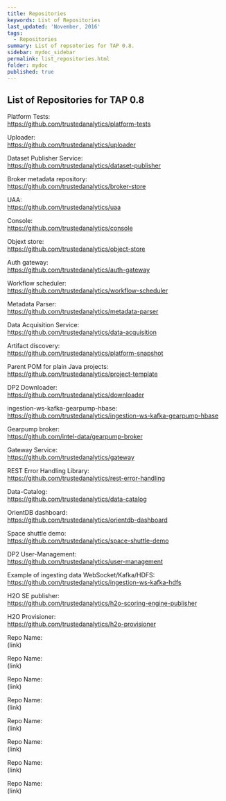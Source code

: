 ```yaml
---
title: Repositories
keywords: List of Repositories
last_updated: 'November, 2016'
tags:
  - Repositories
summary: List of repsotories for TAP 0.8. 
sidebar: mydoc_sidebar
permalink: list_repositories.html
folder: mydoc
published: true
---
```


## List of Repositories for TAP 0.8

Platform Tests:  
https://github.com/trustedanalytics/platform-tests 

Uploader:  
https://github.com/trustedanalytics/uploader 

Dataset Publisher Service:  
https://github.com/trustedanalytics/dataset-publisher 

Broker metadata repository:  
https://github.com/trustedanalytics/broker-store 

UAA:  
https://github.com/trustedanalytics/uaa 

Console:  
https://github.com/trustedanalytics/console 

Objext store:  
https://github.com/trustedanalytics/object-store 

Auth gateway:  
https://github.com/trustedanalytics/auth-gateway 

Workflow scheduler:  
https://github.com/trustedanalytics/workflow-scheduler 

Metadata Parser:  
https://github.com/trustedanalytics/metadata-parser 

Data Acquisition Service:  
https://github.com/trustedanalytics/data-acquisition 

Artifact discovery:  
https://github.com/trustedanalytics/platform-snapshot 

Parent POM for plain Java projects:  
https://github.com/trustedanalytics/project-template 

DP2 Downloader:  
https://github.com/trustedanalytics/downloader 

ingestion-ws-kafka-gearpump-hbase:  
https://github.com/trustedanalytics/ingestion-ws-kafka-gearpump-hbase 

Gearpump broker:  
https://github.com/intel-data/gearpump-broker 

Gateway Service:  
https://github.com/trustedanalytics/gateway 

REST Error Handling Library:  
https://github.com/trustedanalytics/rest-error-handling 

Data-Catalog:  
https://github.com/trustedanalytics/data-catalog 

OrientDB dashboard:  
https://github.com/trustedanalytics/orientdb-dashboard 

Space shuttle demo:  
https://github.com/trustedanalytics/space-shuttle-demo 

DP2 User-Management:  
https://github.com/trustedanalytics/user-management 

Example of ingesting data WebSocket/Kafka/HDFS:  
https://github.com/trustedanalytics/ingestion-ws-kafka-hdfs 

H2O SE publisher:  
https://github.com/trustedanalytics/h2o-scoring-engine-publisher 

H2O Provisioner:  
https://github.com/trustedanalytics/h2o-provisioner 

Repo Name:  
(link)

Repo Name:  
(link)

Repo Name:  
(link)

Repo Name:  
(link)

Repo Name:  
(link)

Repo Name:  
(link)

Repo Name:  
(link)

Repo Name:  
(link)

